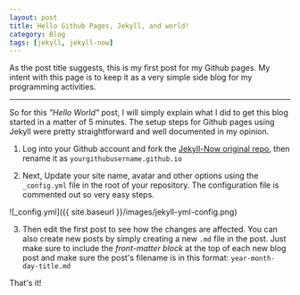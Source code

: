 ```yaml
---
layout: post
title: Hello Github Pages, Jekyll, and world!
category: Blog
tags: [jekyll, jekyll-now]
---
```


As the post title suggests, this is my first post for my Github pages. My intent with this page is to keep it as a very simple side blog for my programming activities.

---

So for this *"Hello World"* post, I will simply explain what I did to get this blog started in a matter of 5 minutes. The setup steps for Github pages using Jekyll were pretty straightforward and well documented in my opinion.

1. Log into your Github account and fork the [Jekyll-Now original repo](https://github.com/barryclark/jekyll-now), then rename it as `yourgithubusername.github.io`

1. Next, Update your site name, avatar and other options using the `_config.yml` file in the root of your repository. The configuration file is commented out so very easy steps.

![_config.yml]({{ site.baseurl }}/images/jekyll-yml-config.png)

3. Then edit the first post to see how the changes are affected. You can also create new posts by simply creating a new `.md` file in the post. Just make sure to include the *front-matter block* at the top of each new blog post and make sure the post's filename is in this format: `year-month-day-title.md`

That's it!
